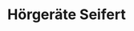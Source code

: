 ---
title: "Hörgeräte Seifert"
url: /muenchen/hoergeraete-seifert-baeckerstrasse/
shop: Hörgeräte
---